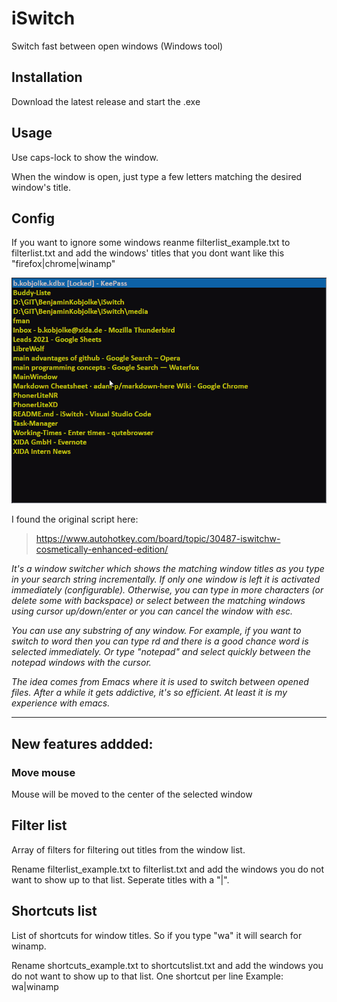 # iSwitch

Switch fast between open windows (Windows tool)

## Installation

Download the latest release and start the .exe

## Usage

Use caps-lock to show the window.

When the window is open, just type a few letters matching the desired window's title.

## Config

If you want to ignore some windows
reanme filterlist_example.txt to filterlist.txt and add the windows' titles that you dont want like this "firefox|chrome|winamp"

![plot](./media/demo.gif)

I found the original script here:

> https://www.autohotkey.com/board/topic/30487-iswitchw-cosmetically-enhanced-edition/

_It's a window switcher which shows the matching window titles as you type in your search string incrementally. If only one window is left it is activated immediately (configurable). Otherwise, you can type in more characters (or delete some with backspace) or select between the matching windows using cursor up/down/enter or you can cancel the window with esc._

_You can use any substring of any window. For example, if you want to switch to word then you can type rd and there is a good chance word is selected immediately. Or type "notepad" and select quickly between the notepad windows with the cursor._

_The idea comes from Emacs where it is used to switch between opened files. After a while it gets addictive, it's so efficient. At least it is my experience with emacs._

<hr>

## New features addded:

### Move mouse

Mouse will be moved to the center of the selected window

## Filter list

Array of filters for filtering out titles from the window list.

Rename filterlist_example.txt to filterlist.txt and add the windows you do not want to show up to that list.
Seperate titles with a "|".

## Shortcuts list

List of shortcuts for window titles.
So if you type "wa" it will search for winamp.

Rename shortcuts_example.txt to shortcutslist.txt and add the windows you do not want to show up to that list.
One shortcut per line
Example: wa|winamp
